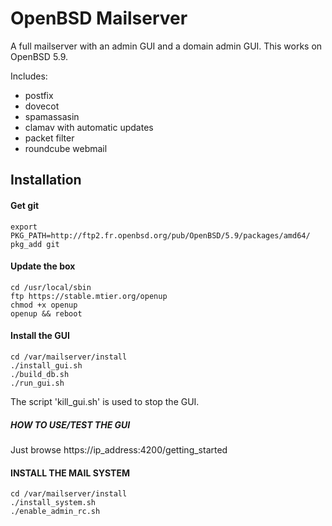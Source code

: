 # OpenBSD Mailserver

A full mailserver with an admin GUI and a domain admin GUI.
This works on OpenBSD 5.9.

Includes:

- postfix
- dovecot
- spamassasin
- clamav with automatic updates
- packet filter
- roundcube webmail


## Installation

#### Get git

    export PKG_PATH=http://ftp2.fr.openbsd.org/pub/OpenBSD/5.9/packages/amd64/
    pkg_add git
    
#### Update the box

    cd /usr/local/sbin
    ftp https://stable.mtier.org/openup
    chmod +x openup
    openup && reboot
    
#### Install the GUI

    cd /var/mailserver/install
    ./install_gui.sh
    ./build_db.sh
    ./run_gui.sh

The script 'kill_gui.sh' is used to stop the GUI.

##### HOW TO USE/TEST THE GUI

Just browse https://ip_address:4200/getting_started

#### INSTALL THE MAIL SYSTEM

    cd /var/mailserver/install
    ./install_system.sh 
    ./enable_admin_rc.sh
